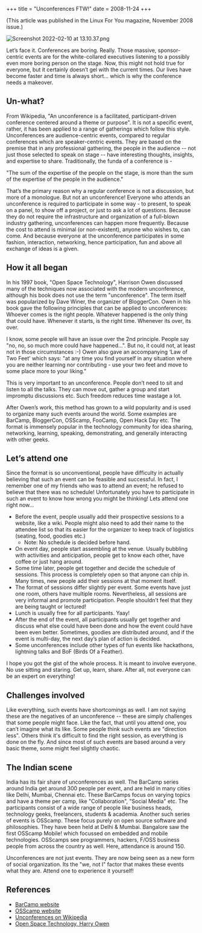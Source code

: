 +++
title = "Unconferences FTW!"
date = 2008-11-24
+++

(This article was published in the Linux For You magazine, November 2008 issue.)

![Screenshot 2022-02-10 at 13.10.37.png](https://pratul.mataroa.blog/images/9ffebacc.png)

Let’s face it. Conferences are boring. Really. Those massive, sponsor-centric events are for the white-collared executives listening to a possibly even more boring person on the stage. Now, this might not hold true for everyone, but it certainly doesn’t gel with the current times. Our lives have become faster and time is always short… which is why the conference needs a makeover.

## Un-what? 

From Wikipedia, "An unconference is a facilitated, participant-driven conference centered around a theme or purpose". It is not a specific event, rather, it has been applied to a range of gatherings which follow this style. Unconferences are audience-centric events, compared to regular conferences which are speaker-centric events. They are based on the premise that in any professional gathering, the people in the audience -- not just those selected to speak on stage -- have interesting thoughts, insights, and expertise to share. Traditionally, the funda of a conference is -

"The sum of the expertise of the people on the stage, is more than the sum of the expertise of the people in the audience."

That’s the primary reason why a regular conference is not a discussion, but more of a monologue. But not an unconference! Everyone who attends an unconference is required to participate in some way - to present, to speak on a panel, to show off a project, or just to ask a lot of questions. Because they do not require the infrastructure and organization of a full-blown industry gathering, unconferences can happen more frequently. Because the cost to attend is minimal (or non-existent), anyone who wishes to, can come. And because everyone at the unconference participates in some fashion, interaction, networking, hence participation, fun and above all exchange of ideas is a given. 

## How it all began 

In his 1997 book, "Open Space Technology", Harrison Owen discussed many of the techniques now associated with the modern unconference, although his book does not use the term "unconference". The term itself was popularized by Dave Winer, the organizer of BloggerCon. Owen in his book gave the following principles that can be applied to unconferences: Whoever comes is the right people. Whatever happened is the only thing that could have. Whenever it starts, is the right time. Whenever its over, its over.

I know, some people will have an issue over the 2nd principle. People say "no, no, so much more could have happened…". But no, it could not, at least not in those circumstances :-) Owen also gave an accompanying ‘Law of Two Feet’ which says: "at any time you find yourself in any situation where you are neither learning nor contributing - use your two feet and move to some place more to your liking." 

This is very important to an unconference. People don’t need to sit and listen to all the talks. They can move out, gather a group and start impromptu discussions etc. Such freedom reduces time wastage a lot.

After Owen’s work, this method has grown to a wild popularity and is used to organize many such events around the world. Some examples are BarCamp, BloggerCon, OSScamp, FooCamp, Open Hack Day etc. The format is immensely popular in the technology community for idea sharing, networking, learning, speaking, demonstrating, and generally interacting with other geeks.

## Let’s attend one

Since the format is so unconventional, people have difficulty in actually believing that such an event can be feasible and successful. In fact, I remember one of my friends who was to attend an event; he refused to believe that there was no schedule! Unfortunately you have to participate in such an event to know how wrong you might be thinking! Lets attend one right now…

- Before the event, people usually add their prospective sessions to a website, like a wiki. People might also need to add their name to the attendee list so that its easier for the organizer to keep track of logistics (seating, food, goodies etc.)
    - Note: No schedule is decided before hand.
- On event day, people start assembling at the venue. Usually bubbling with activities and anticipation, people get to know each other, have coffee or just hang around.
- Some time later, people get together and decide the schedule of sessions. This process is completely open so that anyone can chip in. Many times, new people add their sessions at that moment itself.
- The format of sessions differ slightly per event. Some events have just one room, others have multiple rooms. Nevertheless, all sessions are very informal and promote participation. People shouldn’t feel that they are being taught or lectured!
- Lunch is usually free for all participants. Yaay!
- After the end of the event, all participants usually get together and discuss what else could have been done and how the event could have been even better. Sometimes, goodies are distributed around, and if the event is multi-day, the next day’s plan of action is decided.
- Some unconferences include other types of fun events like hackathons, lightning talks and BoF (Birds Of a Feather).

I hope you got the gist of the whole process. It is meant to involve everyone. No use sitting and staring. Get up, learn, share. After all, not everyone can be an expert on everything!

## Challenges involved 

Like everything, such events have shortcomings as well. I am not saying these are the negatives of an unconference -- these are simply challenges that some people might face. Like the fact, that until you attend one, you can’t imagine what its like. Some people think such events are "direction less". Others think it's difficult to find the right session, as everything is done on the fly. And since most of such events are based around a very basic theme, some might feel slightly chaotic.

## The Indian scene 

India has its fair share of unconferences as well. The BarCamp series around India get around 300 people per event, and are held in many cities like Delhi, Mumbai, Chennai etc. These BarCamps focus on varying topics and have a theme per camp, like "Collaboration", "Social Media" etc. The participants consist of a wide range of people like business heads, technology geeks, freelancers, students & academia. Another such series of events is OSScamp. These focus purely on open source software and philosophies. They have been held at Delhi & Mumbai. Bangalore saw the first OSScamp Mobile! which focussed on embedded and mobile technologies. OSScamps see programmers, hackers, F/OSS business people from across the country as well. Here, attendance is around 150.

Unconferences are not just events. They are now being seen as a new form of social organization. Its the "we, not I" factor that makes these events what they are. Attend one to experience it yourself!

## References 

- [BarCamp website](http://barcamp.org) 
- [OSScamp website](http://osscamp.in)
- [Unconferences on Wikipedia](http://en.wikipedia.org/wiki/Unconference)
- [Open Space Technology, Harry Owen](http://en.wikipedia.org/wiki/Open_Space_Technology)
